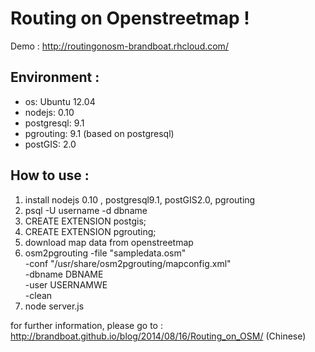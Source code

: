 Routing on Openstreetmap !
======

Demo : http://routingonosm-brandboat.rhcloud.com/

## Environment :
- os: Ubuntu 12.04
- nodejs: 0.10
- postgresql: 9.1
- pgrouting: 9.1 (based on postgresql)
- postGIS: 2.0

## How to use :
1. install nodejs 0.10 , postgresql9.1, postGIS2.0, pgrouting
2. psql -U username -d dbname
3. CREATE EXTENSION postgis;
4. CREATE EXTENSION pgrouting;
5. download map data from openstreetmap
6. osm2pgrouting -file "sampledata.osm" \
                          -conf "/usr/share/osm2pgrouting/mapconfig.xml" \
                          -dbname DBNAME \
                          -user USERNAMWE \
                          -clean
7. node server.js

for further information, please go to : http://brandboat.github.io/blog/2014/08/16/Routing_on_OSM/ (Chinese)
